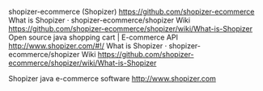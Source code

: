 

shopizer-ecommerce (Shopizer) https://github.com/shopizer-ecommerce
What is Shopizer · shopizer-ecommerce/shopizer Wiki https://github.com/shopizer-ecommerce/shopizer/wiki/What-is-Shopizer
Open source java shopping cart | E-commerce API http://www.shopizer.com/#!/
What is Shopizer · shopizer-ecommerce/shopizer Wiki https://github.com/shopizer-ecommerce/shopizer/wiki/What-is-Shopizer

Shopizer java e-commerce software http://www.shopizer.com